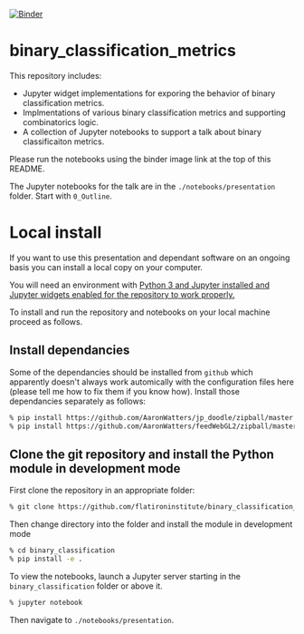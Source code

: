 [![Binder](https://mybinder.org/badge.svg)](https://mybinder.org/v2/gh/flatironinstitute/binary_classification_metrics/main)

# binary_classification_metrics

This repository includes:

- Jupyter widget implementations for exporing the behavior of binary classification metrics.
- Implmentations of various binary classification metrics and supporting combinatorics logic.
- A collection of Jupyter notebooks to support a talk about binary classificaiton metrics.

Please run the notebooks using the binder image link at the top of this README.

The Jupyter notebooks for the talk are in the `./notebooks/presentation` folder.  Start with `0_Outline`.

# Local install

If you want to use this presentation and dependant software on an ongoing basis you can install a local copy
on your computer.

You will need an environment with 
<a href="https://ipywidgets.readthedocs.io/en/latest/user_install.html">
Python 3 and Jupyter installed and Jupyter widgets enabled for the repository to work properly.
</a>

To install and run the repository and notebooks on your local machine proceed as follows.

## Install dependancies

Some of the dependancies should be installed from `github` which apparently doesn't always work automically with
the configuration files here (please tell me how to fix them if you know how).  Install those dependancies separately as
follows:

```bash
% pip install https://github.com/AaronWatters/jp_doodle/zipball/master
% pip install https://github.com/AaronWatters/feedWebGL2/zipball/master
```

## Clone the git repository and install the Python module in development mode

First clone the repository in an appropriate folder:

```bash
% git clone https://github.com/flatironinstitute/binary_classification_metrics.git
```

Then change directory into the folder and install the module in development mode

```bash
% cd binary_classification
% pip install -e .
```

To view the notebooks, launch a Jupyter server starting in the
`binary_classification` folder or above it.

```bash
% jupyter notebook
```

Then navigate to `./notebooks/presentation`.





